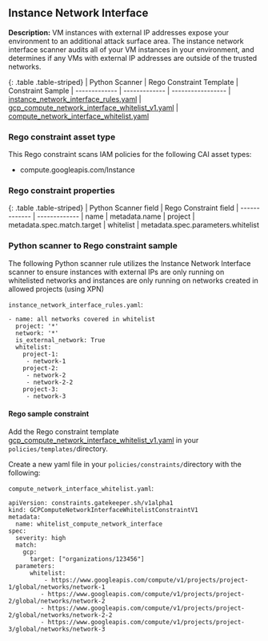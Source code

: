 ## Instance Network Interface

**Description:** VM instances with external IP addresses expose your 
environment to an additional attack surface area. The instance network 
interface scanner audits all of your VM instances in your environment, 
and determines if any VMs with external IP addresses are outside of the 
trusted networks.

{: .table .table-striped}
| Python Scanner | Rego Constraint Template | Constraint Sample
| ------------- | ------------- | -----------------
| [instance_network_interface_rules.yaml](https://github.com/forseti-security/terraform-google-forseti/blob/master/modules/rules/templates/rules/instance_network_interface_rules.yaml) | [gcp_compute_network_interface_whitelist_v1.yaml](https://github.com/forseti-security/policy-library/blob/master/policies/templates/gcp_compute_network_interface_whitelist_v1.yaml) | [compute_network_interface_whitelist.yaml](https://github.com/forseti-security/policy-library/blob/master/samples/compute_network_interface_whitelist.yaml)

### Rego constraint asset type

This Rego constraint scans IAM policies for the following CAI asset types:

- compute.googleapis.com/Instance

### Rego constraint properties

{: .table .table-striped}
| Python Scanner field | Rego Constraint field
| ------------- | -------------
| name | metadata.name
| project | metadata.spec.match.target
| whitelist | metadata.spec.parameters.whitelist

### Python scanner to Rego constraint sample

The following Python scanner rule utilizes the Instance Network Interface 
scanner to ensure instances with external IPs are only running on whitelisted 
networks and instances are only running on networks created in allowed projects 
(using XPN)

`instance_network_interface_rules.yaml`:
```
- name: all networks covered in whitelist
  project: '*'
  network: '*'
  is_external_network: True
  whitelist:
    project-1:
     - network-1
    project-2:
     - network-2
     - network-2-2
    project-3:
     - network-3

```

#### Rego sample constraint

Add the Rego constraint template 
[gcp_compute_network_interface_whitelist_v1.yaml](https://github.com/forseti-security/policy-library/blob/master/policies/templates/gcp_compute_network_interface_whitelist_v1.yaml) 
in your `policies/templates/`directory.

Create a new yaml file in your `policies/constraints/`directory with the following:

`compute_network_interface_whitelist.yaml`:
```
apiVersion: constraints.gatekeeper.sh/v1alpha1
kind: GCPComputeNetworkInterfaceWhitelistConstraintV1
metadata:
  name: whitelist_compute_network_interface
spec:
  severity: high
  match:
    gcp:
      target: ["organizations/123456"]
  parameters:
      whitelist:
          - https://www.googleapis.com/compute/v1/projects/project-1/global/networks/network-1
         - https://www.googleapis.com/compute/v1/projects/project-2/global/networks/network-2
         - https://www.googleapis.com/compute/v1/projects/project-2/global/networks/network-2-2
         - https://www.googleapis.com/compute/v1/projects/project-3/global/networks/network-3
```
